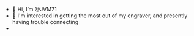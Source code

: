 - 👋 Hi, I’m @JVM71
- 👀 I'm interested in getting the most out of my engraver, and presently having trouble connecting
- 
<!---
JVM71/JVM71 is a ✨ special ✨ repository because its `README.md` (this file) appears on your GitHub profile.
You can click the Preview link to take a look at your changes.
--->
